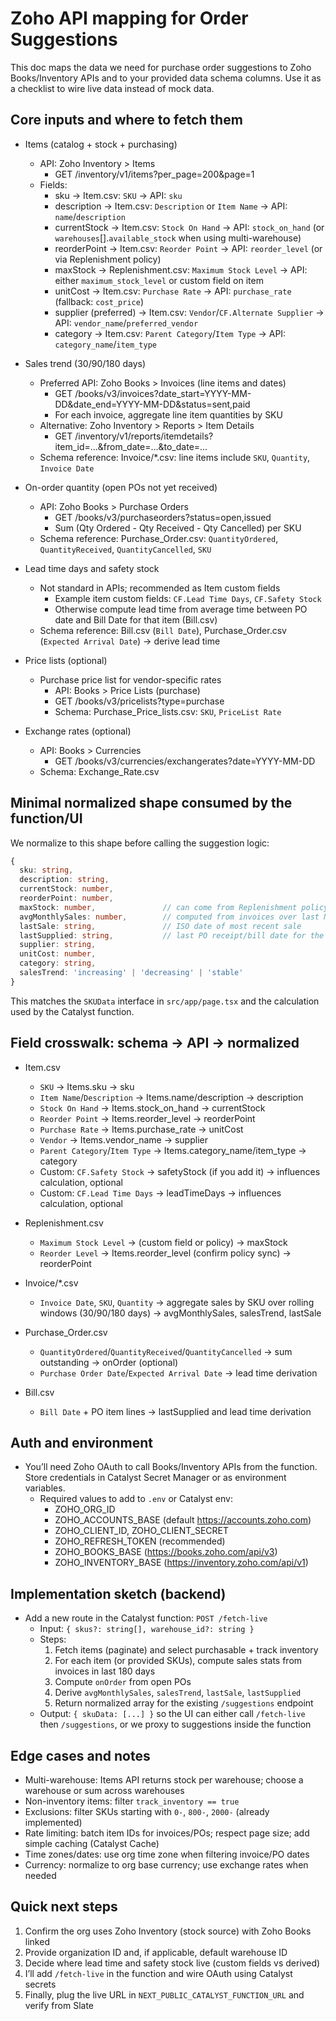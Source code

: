 # Zoho API mapping for Order Suggestions

This doc maps the data we need for purchase order suggestions to Zoho Books/Inventory APIs and to your provided data schema columns. Use it as a checklist to wire live data instead of mock data.

## Core inputs and where to fetch them

- Items (catalog + stock + purchasing)
  - API: Zoho Inventory > Items
    - GET /inventory/v1/items?per_page=200&page=1
  - Fields:
    - sku → Item.csv: `SKU` → API: `sku`
    - description → Item.csv: `Description` or `Item Name` → API: `name`/`description`
    - currentStock → Item.csv: `Stock On Hand` → API: `stock_on_hand` (or `warehouses`[].`available_stock` when using multi-warehouse)
    - reorderPoint → Item.csv: `Reorder Point` → API: `reorder_level` (or via Replenishment policy)
    - maxStock → Replenishment.csv: `Maximum Stock Level` → API: either `maximum_stock_level` or custom field on item
    - unitCost → Item.csv: `Purchase Rate` → API: `purchase_rate` (fallback: `cost_price`)
    - supplier (preferred) → Item.csv: `Vendor`/`CF.Alternate Supplier` → API: `vendor_name`/`preferred_vendor`
    - category → Item.csv: `Parent Category`/`Item Type` → API: `category_name`/`item_type`

- Sales trend (30/90/180 days)
  - Preferred API: Zoho Books > Invoices (line items and dates)
    - GET /books/v3/invoices?date_start=YYYY-MM-DD&date_end=YYYY-MM-DD&status=sent,paid
    - For each invoice, aggregate line item quantities by SKU
  - Alternative: Zoho Inventory > Reports > Item Details
    - GET /inventory/v1/reports/itemdetails?item_id=...&from_date=...&to_date=...
  - Schema reference: Invoice/*.csv: line items include `SKU`, `Quantity`, `Invoice Date`

- On-order quantity (open POs not yet received)
  - API: Zoho Books > Purchase Orders
    - GET /books/v3/purchaseorders?status=open,issued
    - Sum (Qty Ordered - Qty Received - Qty Cancelled) per SKU
  - Schema reference: Purchase_Order.csv: `QuantityOrdered`, `QuantityReceived`, `QuantityCancelled`, `SKU`

- Lead time days and safety stock
  - Not standard in APIs; recommended as Item custom fields
    - Example item custom fields: `CF.Lead Time Days`, `CF.Safety Stock`
    - Otherwise compute lead time from average time between PO date and Bill Date for that item (Bill.csv)
  - Schema reference: Bill.csv (`Bill Date`), Purchase_Order.csv (`Expected Arrival Date`) → derive lead time

- Price lists (optional)
  - Purchase price list for vendor-specific rates
    - API: Books > Price Lists (purchase)
    - GET /books/v3/pricelists?type=purchase
    - Schema: Purchase_Price_lists.csv: `SKU`, `PriceList Rate`

- Exchange rates (optional)
  - API: Books > Currencies
    - GET /books/v3/currencies/exchangerates?date=YYYY-MM-DD
  - Schema: Exchange_Rate.csv

## Minimal normalized shape consumed by the function/UI

We normalize to this shape before calling the suggestion logic:

```ts
{
  sku: string,
  description: string,
  currentStock: number,
  reorderPoint: number,
  maxStock: number,               // can come from Replenishment policy or item CF
  avgMonthlySales: number,        // computed from invoices over last N months
  lastSale: string,               // ISO date of most recent sale
  lastSupplied: string,           // last PO receipt/bill date for the item
  supplier: string,
  unitCost: number,
  category: string,
  salesTrend: 'increasing' | 'decreasing' | 'stable'
}
```

This matches the `SKUData` interface in `src/app/page.tsx` and the calculation used by the Catalyst function.

## Field crosswalk: schema → API → normalized

- Item.csv
  - `SKU` → Items.sku → sku
  - `Item Name`/`Description` → Items.name/description → description
  - `Stock On Hand` → Items.stock_on_hand → currentStock
  - `Reorder Point` → Items.reorder_level → reorderPoint
  - `Purchase Rate` → Items.purchase_rate → unitCost
  - `Vendor` → Items.vendor_name → supplier
  - `Parent Category`/`Item Type` → Items.category_name/item_type → category
  - Custom: `CF.Safety Stock` → safetyStock (if you add it) → influences calculation, optional
  - Custom: `CF.Lead Time Days` → leadTimeDays → influences calculation, optional

- Replenishment.csv
  - `Maximum Stock Level` → (custom field or policy) → maxStock
  - `Reorder Level` → Items.reorder_level (confirm policy sync) → reorderPoint

- Invoice/*.csv
  - `Invoice Date`, `SKU`, `Quantity` → aggregate sales by SKU over rolling windows (30/90/180 days) → avgMonthlySales, salesTrend, lastSale

- Purchase_Order.csv
  - `QuantityOrdered`/`QuantityReceived`/`QuantityCancelled` → sum outstanding → onOrder (optional)
  - `Purchase Order Date`/`Expected Arrival Date` → lead time derivation

- Bill.csv
  - `Bill Date` + PO item lines → lastSupplied and lead time derivation

## Auth and environment

- You’ll need Zoho OAuth to call Books/Inventory APIs from the function. Store credentials in Catalyst Secret Manager or as environment variables.
  - Required values to add to `.env` or Catalyst env:
    - ZOHO_ORG_ID
    - ZOHO_ACCOUNTS_BASE (default <https://accounts.zoho.com>)
    - ZOHO_CLIENT_ID, ZOHO_CLIENT_SECRET
    - ZOHO_REFRESH_TOKEN (recommended)
    - ZOHO_BOOKS_BASE (<https://books.zoho.com/api/v3>)
    - ZOHO_INVENTORY_BASE (<https://inventory.zoho.com/api/v1>)

## Implementation sketch (backend)

- Add a new route in the Catalyst function: `POST /fetch-live`
  - Input: `{ skus?: string[], warehouse_id?: string }`
  - Steps:
    1. Fetch items (paginate) and select purchasable + track inventory
    2. For each item (or provided SKUs), compute sales stats from invoices in last 180 days
    3. Compute `onOrder` from open POs
    4. Derive `avgMonthlySales`, `salesTrend`, `lastSale`, `lastSupplied`
    5. Return normalized array for the existing `/suggestions` endpoint
  - Output: `{ skuData: [...] }` so the UI can either call `/fetch-live` then `/suggestions`, or we proxy to suggestions inside the function

## Edge cases and notes

- Multi-warehouse: Items API returns stock per warehouse; choose a warehouse or sum across warehouses
- Non-inventory items: filter `track_inventory == true`
- Exclusions: filter SKUs starting with `0-`, `800-`, `2000-` (already implemented)
- Rate limiting: batch item IDs for invoices/POs; respect page size; add simple caching (Catalyst Cache)
- Time zones/dates: use org time zone when filtering invoice/PO dates
- Currency: normalize to org base currency; use exchange rates when needed

## Quick next steps

1. Confirm the org uses Zoho Inventory (stock source) with Zoho Books linked
2. Provide organization ID and, if applicable, default warehouse ID
3. Decide where lead time and safety stock live (custom fields vs derived)
4. I’ll add `/fetch-live` in the function and wire OAuth using Catalyst secrets
5. Finally, plug the live URL in `NEXT_PUBLIC_CATALYST_FUNCTION_URL` and verify from Slate
